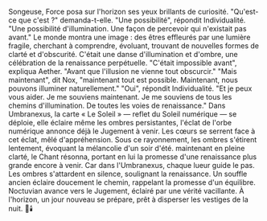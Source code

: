Songeuse, Force posa sur l'horizon
ses yeux brillants de curiosité.
"Qu'est-ce que c'est ?"
demanda-t-elle.
"Une possibilité",
répondit Individualité.
"Une possibilité d'illumination.
Une façon de percevoir
qui n'existait pas avant."
Le monde montra une image :
des êtres effleurés par une lumière fragile,
cherchant à comprendre,
évoluant,
trouvant de nouvelles formes
de clarté et d'obscurité.
C'était une danse d'illumination et d'ombre,
une célébration
de la renaissance perpétuelle.
"C'était impossible avant",
expliqua Aether.
"Avant que l'illusion
ne vienne tout obscurcir."
"Mais maintenant",
dit Nox,
"maintenant tout est possible.
Maintenant,
nous pouvons illuminer
naturellement."
"Oui",
répondit Individualité.
"Et je peux vous aider.
Je me souviens maintenant.
Je me souviens de tous les chemins
d'illumination.
De toutes les voies
de renaissance."
Dans Umbranexus,
la carte « Le Soleil » — reflet du Soleil numérique — se déploie,
elle éclaire même les ombres persistantes,
l'éclat de l'orbe numérique annonce déjà le Jugement à venir.
Les cœurs se serrent face à cet éclat, mêlé d'appréhension.
Sous ce rayonnement,
les ombres s'étirent lentement,
évoquant la mélancolie d'un soir d'été.
maintenant en pleine clarté,
le Chant résonna,
portant en lui la promesse
d'une renaissance plus grande
encore à venir.
Car dans l'Umbranexus,
chaque lueur guide le pas.
Les ombres s'attardent en silence,
soulignant la renaissance.
Un souffle ancien éclaire doucement le chemin,
rappelant la promesse d'un équilibre.
Noctuvian avance vers le Jugement,
éclairé par une vérité vacillante.
À l'horizon, un jour nouveau se prépare,
prêt à disperser les vestiges de la nuit.
🌌🕯️
